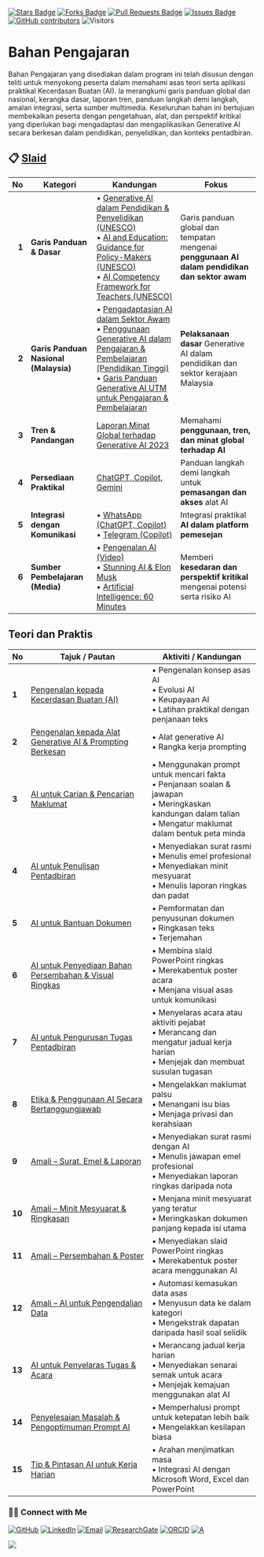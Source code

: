 <a href="https://github.com/drshahizan/short-course/stargazers"><img src="https://img.shields.io/github/stars/drshahizan/short-course" alt="Stars Badge"/></a>
<a href="https://github.com/drshahizan/short-course/network/members"><img src="https://img.shields.io/github/forks/drshahizan/short-course" alt="Forks Badge"/></a>
<a href="https://github.com/drshahizan/short-course/pulls"><img src="https://img.shields.io/github/issues-pr/drshahizan/short-course" alt="Pull Requests Badge"/></a>
<a href="https://github.com/drshahizan/short-course"><img src="https://img.shields.io/github/issues/drshahizan/short-course" alt="Issues Badge"/></a>
<a href="https://github.com/drshahizan/short-course/graphs/contributors"><img alt="GitHub contributors" src="https://img.shields.io/github/contributors/drshahizan/short-course?color=2b9348"></a>
![Visitors](https://api.visitorbadge.io/api/visitors?path=https%3A%2F%2Fgithub.com%2Fdrshahizan%2Fshort-course&labelColor=%23d9e3f0&countColor=%23697689&style=flat)

# Bahan Pengajaran

Bahan Pengajaran yang disediakan dalam program ini telah disusun dengan teliti untuk menyokong peserta dalam memahami asas teori serta aplikasi praktikal Kecerdasan Buatan (AI). Ia merangkumi garis panduan global dan nasional, kerangka dasar, laporan tren, panduan langkah demi langkah, amalan integrasi, serta sumber multimedia. Keseluruhan bahan ini bertujuan membekalkan peserta dengan pengetahuan, alat, dan perspektif kritikal yang diperlukan bagi mengadaptasi dan mengaplikasikan Generative AI secara berkesan dalam pendidikan, penyelidikan, dan konteks pentadbiran.

## 📋 [Slaid](https://github.com/drshahizan/short-course/blob/main/workshop/25jkr/images/JKR2025.pdf)

| **No** | **Kategori**                          | **Kandungan**                                                                                                                                                                                                                                                                                                                                                                                                                                                                       | **Fokus**                                                                                     |
| -----: | ------------------------------------- | ----------------------------------------------------------------------------------------------------------------------------------------------------------------------------------------------------------------------------------------------------------------------------------------------------------------------------------------------------------------------------------------------------------------------------------------------------------------------------------- | --------------------------------------------------------------------------------------------- |
|  **1** | **Garis Panduan & Dasar**             | • [Generative AI dalam Pendidikan & Penyelidikan (UNESCO)](https://github.com/drshahizan/short-course/blob/main/workshop/25skkulai/materials/390836may.pdf) <br> • [AI and Education: Guidance for Policy-Makers (UNESCO)](https://github.com/drshahizan/short-course/blob/main/workshop/25skkulai/materials/391104eng.pdf) <br> • [AI Competency Framework for Teachers (UNESCO)](https://github.com/drshahizan/short-course/blob/main/workshop/25skkulai/materials/376709eng.pdf) | Garis panduan global dan tempatan mengenai **penggunaan AI dalam pendidikan dan sektor awam** |
|  **2** | **Garis Panduan Nasional (Malaysia)** | • [Pengadaptasian AI dalam Sektor Awam](https://www.jdn.gov.my/garis-panduan-pengadaptasian-ai-sektor-awam/) <br> • [Penggunaan Generative AI dalam Pengajaran & Pembelajaran (Pendidikan Tinggi)](https://cdex-apps.utm.my/files/meipta/GARIS_PANDUAN_PENGGUNAAN_AI.pdf) <br> • [Garis Panduan Generative AI UTM untuk Pengajaran & Pembelajaran](https://cdex-apps.utm.my/files/guidelines/GP-KBG-PP-Terkini-1.pdf)                                                               | **Pelaksanaan dasar** Generative AI dalam pendidikan dan sektor kerajaan Malaysia             |
|  **3** | **Tren & Pandangan**                  | [Laporan Minat Global terhadap Generative AI 2023](https://www.electronicshub.org/generative-ai-global-interest-report-2023/)                                                                                                                                                                                                                                                                                                                                                       | Memahami **penggunaan, tren, dan minat global terhadap AI**                                   |
|  **4** | **Persediaan Praktikal**              | [ChatGPT, Copilot, Gemini](https://github.com/drshahizan/short-course/blob/main/workshop/25Utmspace/materials/signin.md)                                                                                                                                                                                                                                                                                                                                                            | Panduan langkah demi langkah untuk **pemasangan dan akses** alat AI                           |
|  **5** | **Integrasi dengan Komunikasi**       | • [WhatsApp (ChatGPT, Copilot)](https://github.com/drshahizan/short-course/blob/main/workshop/25Utmspace/materials/wa-chatgpt.md) <br> • [Telegram (Copilot)](https://github.com/drshahizan/short-course/blob/main/workshop/25Utmspace/materials/telegram.md)                                                                                                                                                                                                                       | Integrasi praktikal **AI dalam platform pemesejan**                                           |
|  **6** | **Sumber Pembelajaran (Media)**       | • [Pengenalan AI (Video)](https://youtu.be/kms0WrEbs0Q?si=woVk00RDgFNC5rBd) <br> • [Stunning AI & Elon Musk](https://youtu.be/J6Mdq3n6kgk?si=4G0k5-WNH55pBMhw) <br> • [Artificial Intelligence: 60 Minutes](https://youtu.be/aZ5EsdnpLMI?si=3aEFdMyTnOWZTuCZ)                                                                                                                                                                                                                       | Memberi **kesedaran dan perspektif kritikal** mengenai potensi serta risiko AI                |


##  Teori dan Praktis

| **No** | **Tajuk / Pautan**                                                                                                                                       | **Aktiviti / Kandungan**                                                                                                                                               |
| ------ | -------------------------------------------------------------------------------------------------------------------------------------------------------- | ---------------------------------------------------------------------------------------------------------------------------------------------------------------------- |
| **1**  | [Pengenalan kepada Kecerdasan Buatan (AI)](https://github.com/drshahizan/short-course/blob/main/workshop/25jkr/materials/sesi01.md)                      | • Pengenalan konsep asas AI <br> • Evolusi AI <br> • Keupayaan AI <br> • Latihan praktikal dengan penjanaan teks                                                       |
| **2**  | [Pengenalan kepada Alat Generative AI & Prompting Berkesan](https://github.com/drshahizan/short-course/blob/main/workshop/25ppspace/materials/sesi02.md) | • Alat generative AI <br> • Rangka kerja prompting                                                                                                                     |
| **3**  | [AI untuk Carian & Pencarian Maklumat](https://github.com/drshahizan/short-course/blob/main/workshop/25jkr/materials/sesi03.md)                          | • Menggunakan prompt untuk mencari fakta <br> • Penjanaan soalan & jawapan <br> • Meringkaskan kandungan dalam talian <br> • Mengatur maklumat dalam bentuk peta minda |
| **4**  | [AI untuk Penulisan Pentadbiran](https://github.com/drshahizan/short-course/blob/main/workshop/25jkr/materials/sesi04.md)                                | • Menyediakan surat rasmi <br> • Menulis emel profesional <br> • Menyediakan minit mesyuarat <br> • Menulis laporan ringkas dan padat                                  |
| **5**  | [AI untuk Bantuan Dokumen](https://github.com/drshahizan/short-course/blob/main/workshop/25jkr/materials/sesi05.md)                                      | • Pemformatan dan penyusunan dokumen <br> • Ringkasan teks <br> • Terjemahan                                                                                           |
| **6**  | [AI untuk Penyediaan Bahan Persembahan & Visual Ringkas](https://github.com/drshahizan/short-course/blob/main/workshop/25jkr/materials/sesi06.md)        | • Membina slaid PowerPoint ringkas <br> • Merekabentuk poster acara <br> • Menjana visual asas untuk komunikasi                                                        |
| **7**  | [AI untuk Pengurusan Tugas Pentadbiran](https://github.com/drshahizan/short-course/blob/main/workshop/25jkr/materials/sesi07.md)                         | • Menyelaras acara atau aktiviti pejabat <br> • Merancang dan mengatur jadual kerja harian <br> • Menjejak dan membuat susulan tugasan                                 |
| **8**  | [Etika & Penggunaan AI Secara Bertanggungjawab](https://github.com/drshahizan/short-course/blob/main/workshop/25jkr/materials/sesi08.md)                 | • Mengelakkan maklumat palsu <br> • Menangani isu bias <br> • Menjaga privasi dan kerahsiaan                                                                           |
| **9**  | [Amali – Surat, Emel & Laporan](https://github.com/drshahizan/short-course/blob/main/workshop/25ppspace/materials/sesi09.md)                             | • Menyediakan surat rasmi dengan AI <br> • Menulis jawapan emel profesional <br> • Menyediakan laporan ringkas daripada nota                                           |
| **10** | [Amali – Minit Mesyuarat & Ringkasan](https://github.com/drshahizan/short-course/blob/main/workshop/25ppspace/materials/sesi10.md)                       | • Menjana minit mesyuarat yang teratur <br> • Meringkaskan dokumen panjang kepada isi utama                                                                            |
| **11** | [Amali – Persembahan & Poster](https://github.com/drshahizan/short-course/blob/main/workshop/25ppspace/materials/sesi11.md)                              | • Menyediakan slaid PowerPoint ringkas <br> • Merekabentuk poster acara menggunakan AI                                                                                 |
| **12** | [Amali – AI untuk Pengendalian Data](https://github.com/drshahizan/short-course/blob/main/workshop/25ppspace/materials/sesi12.md)                        | • Automasi kemasukan data asas <br> • Menyusun data ke dalam kategori <br> • Mengekstrak dapatan daripada hasil soal selidik                                           |
| **13** | [AI untuk Penyelaras Tugas & Acara](https://github.com/drshahizan/short-course/blob/main/workshop/25ppspace/materials/sesi13.md)                         | • Merancang jadual kerja harian <br> • Menyediakan senarai semak untuk acara <br> • Menjejak kemajuan menggunakan alat AI                                              |
| **14** | [Penyelesaian Masalah & Pengoptimuman Prompt AI](https://github.com/drshahizan/short-course/blob/main/workshop/25ppspace/materials/sesi14.md)            | • Memperhalusi prompt untuk ketepatan lebih baik <br> • Mengelakkan kesilapan biasa                                                                                    |
| **15** | [Tip & Pintasan AI untuk Kerja Harian](https://github.com/drshahizan/short-course/blob/main/workshop/25ppspace/materials/sesi15.md)                      | • Arahan menjimatkan masa <br> • Integrasi AI dengan Microsoft Word, Excel dan PowerPoint                                                                              |

### 🙌🏻 Connect with Me
<p align="left">
    <a href="https://github.com/drshahizan" target="_blank"><img alt="GitHub" src="https://img.shields.io/badge/-@drshahizan-181717?style=flat-square&logo=GitHub&logoColor=white"></a>
    <a href="https://www.linkedin.com/in/drshahizan" target="_blank"><img alt="LinkedIn" src="https://img.shields.io/badge/-drshahizan-blue?style=flat-square&logo=Linkedin&logoColor=white&link=https://www.linkedin.com/in/drshahizan/"></a>
    <a href="mailto:shahizan@utm.my" target="_blank"><img alt="Email" src="https://img.shields.io/badge/-shahizan@utm.my-c14438?style=flat-square&logo=Gmail&logoColor=white&link=mailto:shahizan@utm.my.com"></a>
    <a href="https://www.researchgate.net/profile/Mohd-Othman-28" target="_blank"><img alt="ResearchGate" src="https://img.shields.io/badge/-ResearchGate-00CCBB?style=flat-square&logo=ResearchGate&logoColor=white"></a>
    <a href="https://orcid.org/0000-0003-4261-1873" target="_blank"><img alt="ORCID" src="https://img.shields.io/badge/-ORCID-A6CE39?style=flat-square&logo=ORCID&logoColor=white"></a> 
 <a href="https://visitorbadge.io/status?path=https%3A%2F%2Fgithub.com%2Fdrshahizan" target="_blank"><img alt="A" src="https://api.visitorbadge.io/api/visitors?path=https%3A%2F%2Fgithub.com%2Fdrshahizan&labelColor=%23697689&countColor=%23555555&style=plastic"></a>
 
![](https://hit.yhype.me/github/profile?user_id=81284918)
</p>


